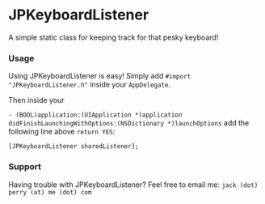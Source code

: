 # JPKeyboardListener

A simple static class for keeping track for that pesky keyboard!


### Usage

Using JPKeyboardListener is easy! Simply add `#import "JPKeyboardListener.h"` inside your `AppDelegate`. 

Then inside your 

`- (BOOL)application:(UIApplication *)application didFinishLaunchingWithOptions:(NSDictionary *)launchOptions` 
add the following line above `return YES`:

`[JPKeyboardListener sharedListener];`


### Support

Having trouble with JPKeyboardListener? Feel free to email me: `jack (dot) perry (at) me (dot) com`
